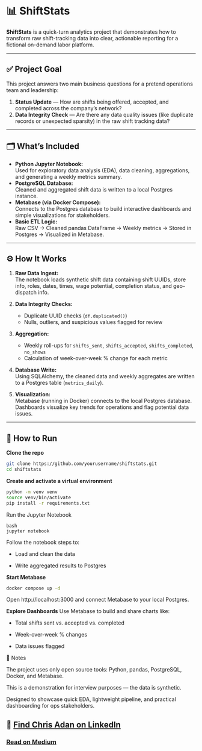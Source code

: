 # 📊 ShiftStats

**ShiftStats** is a quick-turn analytics project that demonstrates how to transform raw shift-tracking data into clear, actionable reporting for a fictional on-demand labor platform.

---

## ✅ Project Goal

This project answers two main business questions for a pretend operations team and leadership:

1. **Status Update** — How are shifts being offered, accepted, and completed across the company’s network?
2. **Data Integrity Check** — Are there any data quality issues (like duplicate records or unexpected sparsity) in the raw shift tracking data?

---

## 🗂️ What’s Included

- **Python Jupyter Notebook:**  
  Used for exploratory data analysis (EDA), data cleaning, aggregations, and generating a weekly metrics summary.
- **PostgreSQL Database:**  
  Cleaned and aggregated shift data is written to a local Postgres instance.
- **Metabase (via Docker Compose):**  
  Connects to the Postgres database to build interactive dashboards and simple visualizations for stakeholders.
- **Basic ETL Logic:**  
  Raw CSV → Cleaned pandas DataFrame → Weekly metrics → Stored in Postgres → Visualized in Metabase.

---

## ⚙️ How It Works

1. **Raw Data Ingest:**  
   The notebook loads synthetic shift data containing shift UUIDs, store info, roles, dates, times, wage potential, completion status, and geo-dispatch info.

2. **Data Integrity Checks:**

   - Duplicate UUID checks (`df.duplicated()`)
   - Nulls, outliers, and suspicious values flagged for review

3. **Aggregation:**

   - Weekly roll-ups for `shifts_sent`, `shifts_accepted`, `shifts_completed`, `no_shows`
   - Calculation of week-over-week % change for each metric

4. **Database Write:**  
   Using SQLAlchemy, the cleaned data and weekly aggregates are written to a Postgres table (`metrics_daily`).

5. **Visualization:**  
   Metabase (running in Docker) connects to the local Postgres database. Dashboards visualize key trends for operations and flag potential data issues.

---

## 🧩 How to Run

**Clone the repo**

```bash
git clone https://github.com/yourusername/shiftstats.git
cd shiftstats
```

**Create and activate a virtual environment**

```bash
python -m venv venv
source venv/bin/activate
pip install -r requirements.txt
```

Run the Jupyter Notebook

```
bash
jupyter notebook
```

Follow the notebook steps to:

- Load and clean the data

- Write aggregated results to Postgres

**Start Metabase**

```bash
docker compose up -d
```

Open http://localhost:3000 and connect Metabase to your local Postgres.

**Explore Dashboards**
Use Metabase to build and share charts like:

- Total shifts sent vs. accepted vs. completed

- Week-over-week % changes

- Data issues flagged

📌 Notes

The project uses only open source tools: Python, pandas, PostgreSQL, Docker, and Metabase.

This is a demonstration for interview purposes — the data is synthetic.

Designed to showcase quick EDA, lightweight pipeline, and practical dashboarding for ops stakeholders.

## 👤 [Find Chris Adan on LinkedIn](https://www.linkedin.com/in/chrisadan/)

### [Read on Medium](https://upandtothewrite.medium.com/)
